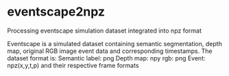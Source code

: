 # eventscape2npz
Processing eventscape simulation dataset integrated into npz format

Eventscape is a simulated dataset containing semantic segmentation, depth map, original RGB image event data and corresponding timestamps.
The dataset format is:
Semantic label: png
Depth map: npy
rgb: png
Event: npz(x,y,t,p)
and their respective frame formats

